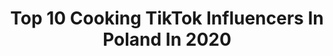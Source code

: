 ---
title: Top 10 Cooking TikTok Influencers In Poland In 2020
description: >-
  Find top cooking TikTok influencers in Poland in 2020. Most popular hashtags: #cooking #yummy #trend #dance.
platform: TikTok
profiles:
  - username: "kvjkvmjvl"
    fullname: >-
      kajakamilajulka
    location: "Poland"
    followers: 7193
    engagement: 1157
    commentsToLikes: 0.039479
    id: ckachgbn6z9b50i788vnym45b
    verified: false
    hashtags: "#rozdanie, #yummy, #eating, #nature"
  - username: "lenagryszko"
    fullname: >-
      lenagryszko
    location: "Poland"
    followers: 82993
    engagement: 981
    commentsToLikes: 0.013873
    id: ck95vzwkn028m0j78s4pw9o56
    verified: true
    hashtags: "#aglioolio, #welovepizza, #pizzalover, #zosta"
  - username: "jarek_lorek"
    fullname: >-
      Jarek Lorek
    location: "Poland"
    followers: 29270
    engagement: 462
    commentsToLikes: 0.018151
    id: cka0ruvqeijky0i78ebo65epa
    verified: false
    hashtags: "#eggs, #cookies, #magic, #jakzrobi"
  - username: "boczkowska__"
    fullname: >-
      Zosia Boczkowska
    location: "Poland"
    followers: 50460
    engagement: 978
    commentsToLikes: 0.005569
    id: ck9n868398aut0j78qzbh85kk
    verified: false
    hashtags: "#skateboard, #quarantine, #fail, #hair"
  - username: "marczi_07"
    fullname: >-
      marczi_07
    location: "Poland"
    followers: 4051
    engagement: 1647
    commentsToLikes: 0.080230
    id: ckacn5uftmi700i78y78aq71l
    verified: false
    hashtags: "#cannibal, #kwarantanna, #makija, #misio"
  - username: "anikaolka27"
    fullname: >-
      Ania Rita Jakubowska
    location: "Poland"
    followers: 12423
    engagement: 1087
    commentsToLikes: 0.047767
    id: ck9626ewepeib0j78wq6iiold
    verified: false
    hashtags: "#szko, #jedzenie, #recipe, #dolls"
  - username: "smafko"
    fullname: >-
      Smav🔥
    location: "Poland"
    followers: 417853
    engagement: 1936
    commentsToLikes: 0.010986
    id: ck8w51zz39cu40j78s6d4wtrv
    verified: true
    hashtags: "#foruyou, #pizza, #diy, #pmmini"
  - username: "szumczi"
    fullname: >-
      Klaudia
    location: "Poland"
    followers: 8077
    engagement: 1194
    commentsToLikes: 0.028830
    id: cka6i8karpqwu0i78kpwkgyc5
    verified: false
    hashtags: "#canttouchthis, #chocolate, #diet, #newyear"
  - username: "the.darkest.soul"
    fullname: >-
      A.
    location: "Poland"
    followers: 7218
    engagement: 1085
    commentsToLikes: 0.022213
    id: ck9nggg5bf7ug0j783vfuxhdv
    verified: false
    hashtags: "#witchcraft, #liberal, #gender, #wage"
  - username: "caandy_lady8"
    fullname: >-
      caandy_lady
    location: "Poland"
    followers: 18237
    engagement: 1025
    commentsToLikes: 0.021609
    id: ck9nb2mkraof80j78c89tvj20
    verified: false
    hashtags: "#xmasdecorations, #fuuny, #bestthings, #cute"
---